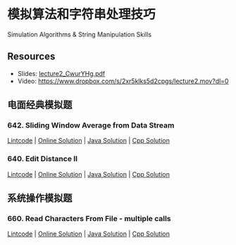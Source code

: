 # 模拟算法和字符串处理技巧
Simulation Algorithms & String Manipulation Skills

## Resources
- Slides: [lecture2_CwurYHg.pdf](lecture2_CwurYHg.pdf)
- Video: https://www.dropbox.com/s/2xr5klks5d2cpgs/lecture2.mov?dl=0

## 电面经典模拟题

### 642. Sliding Window Average from Data Stream

[Lintcode](http://lintcode.com/en/problem/sliding-window-average-from-data-stream/) 
| [Online Solution](http://jiuzhang.com/solutions/sliding-window-average-from-data-stream/)
| [Java Solution](642.sliding-window-average-from-data-stream.java) | 
[Cpp Solution](642.sliding-window-average-from-data-stream.cpp)

### 640. Edit Distance II

[Lintcode](http://lintcode.com/en/problem/edit-distance-ii/) 
| [Online Solution](http://jiuzhang.com/solutions/edit-distance-ii/)
| [Java Solution](640.edit-distance-ii.java) | 
[Cpp Solution](640.edit-distance-ii.cpp)


## 系统操作模拟题

### 660. Read Characters From File - multiple calls

[Lintcode](http://lintcode.com/en/problem/read-characters-from-file-multiple-calls/) 
| [Online Solution](http://jiuzhang.com/solutions/read-characters-from-file-multiple-calls/)
| [Java Solution](660.read-characters-from-file-multiple-calls.java) | 
[Cpp Solution](660.read-characters-from-file-multiple-calls.cpp)